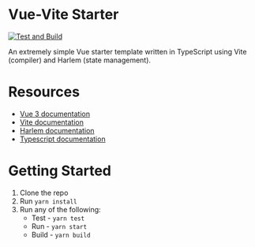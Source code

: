 # Vue-Vite Starter
[![Test and Build](https://github.com/andrewcourtice/vue-vite-starter/actions/workflows/test-and-build.yml/badge.svg)](https://github.com/andrewcourtice/vue-vite-starter/actions/workflows/test-and-build.yml)

 An extremely simple Vue starter template written in TypeScript using Vite (compiler) and Harlem (state management).

 # Resources
 - [Vue 3 documentation](https://v3.vuejs.org)
 - [Vite documentation](https://vitejs.dev)
 - [Harlem documentation](https://harlemjs.com)
 - [Typescript documentation](https://www.typescriptlang.org)

 # Getting Started

 1. Clone the repo
 2. Run `yarn install`
 3. Run any of the following:
    - Test - `yarn test`
    - Run - `yarn start`
    - Build - `yarn build`
